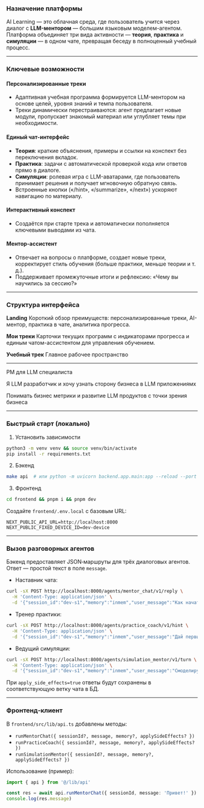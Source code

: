 ### Назначение платформы

AI Learning — это облачная среда, где пользователь учится через диалог с **LLM-ментором** — большим языковым моделем-агентом. Платформа объединяет три вида активности — **теория**, **практика** и **симуляции** — в одном чате, превращая беседу в полноценный учебный процесс.


---

### Ключевые возможности

#### Персонализированные треки

* Адаптивная учебная программа формируется LLM-ментором на основе целей, уровня знаний и темпа пользователя.
* Треки динамически перестраиваются: агент предлагает новые модули, пропускает знакомый материал или углубляет темы при необходимости.

#### Единый чат-интерфейс

* **Теория**: краткие объяснения, примеры и ссылки на конспект без переключения вкладок.
* **Практика**: задачи с автоматической проверкой кода или ответов прямо в диалоге.
* **Симуляции**: ролевая игра с LLM-аватарами, где пользователь принимает решения и получает мгновочную обратную связь.
* Встроенные кнопки («/hint», «/summarize», «/next») ускоряют навигацию по материалу.

#### Интерактивный конспект

* Создаётся при старте трека и автоматически пополняется ключевыми выводами из чата.


#### Ментор-ассистент

* Отвечает на вопросы о платформе, создает новые треки, корректирует стиль обучения (больше практики, меньше теории и т. д.).
* Поддерживает промежуточные итоги и рефлексию: «Чему вы научились за сессию?»

---

### Структура интерфейса

**Landing**
Короткий обзор преимуществ: персонализированные треки, AI-ментор, практика в чате, аналитика прогресса.

**Мои треки**
Карточки текущих программ с индикаторами прогресса и единым чатом-ассистентом для управления обучением.

**Учебный трек**
Главное рабочее пространство



----

PM для LLM специалиста 

Я LLM разработчик и хочу узнать сторону бизнеса в LLM приложениямх 

Понимать бизнес метрики и развитие LLM продуктов с точки зрения бизнеса

---

### Быстрый старт (локально)

1) Установить зависимости
```bash
python3 -m venv venv && source venv/bin/activate
pip install -r requirements.txt
```

2) Бэкенд
```bash
make api  # или python -m uvicorn backend.app.main:app --reload --port 8000
```

3) Фронтенд
```bash
cd frontend && pnpm i && pnpm dev
```

Создайте `frontend/.env.local` с базовым URL:
```
NEXT_PUBLIC_API_URL=http://localhost:8000
NEXT_PUBLIC_FIXED_DEVICE_ID=dev-device
```

---

### Вызов разговорных агентов

Бэкенд предоставляет JSON‑маршруты для трёх диалоговых агентов. Ответ — простой текст в поле `message`.

- Наставник чата:
```bash
curl -sX POST http://localhost:8000/agents/mentor_chat/v1/reply \
  -H 'Content-Type: application/json' \
  -d '{"session_id":"dev-s1","memory":"inmem","user_message":"Как начать?"}'
```

- Тренер практики:
```bash
curl -sX POST http://localhost:8000/agents/practice_coach/v1/hint \
  -H 'Content-Type: application/json' \
  -d '{"session_id":"dev-s1","memory":"inmem","user_message":"Дай первый шаг"}'
```

- Ведущий симуляции:
```bash
curl -sX POST http://localhost:8000/agents/simulation_mentor/v1/turn \
  -H 'Content-Type: application/json' \
  -d '{"session_id":"dev-s1","memory":"inmem","user_message":"Смоделируй разговор"}'
```

При `apply_side_effects=true` ответы будут сохранены в соответствующую ветку чата в БД.

---

### Фронтенд‑клиент

В `frontend/src/lib/api.ts` добавлены методы:
- `runMentorChat({ sessionId?, message, memory?, applySideEffects? })`
- `runPracticeCoach({ sessionId?, message, memory?, applySideEffects? })`
- `runSimulationMentor({ sessionId?, message, memory?, applySideEffects? })`

Использование (пример):
```ts
import { api } from '@/lib/api'

const res = await api.runMentorChat({ sessionId, message: 'Привет!' })
console.log(res.message)
```
